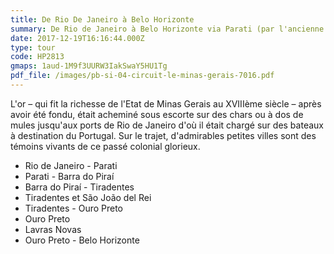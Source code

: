 ```yaml
---
title: De Rio De Janeiro à Belo Horizonte
summary: De Rio de Janeiro à Belo Horizonte via Parati (par l'ancienne estrada Real)
date: 2017-12-19T16:16:44.000Z
type: tour
code: HP2813
gmaps: 1aud-1M9f3UURW3IakSwaY5HU1Tg
pdf_file: /images/pb-si-04-circuit-le-minas-gerais-7016.pdf
---
```

L'or – qui fit la richesse de l'Etat de Minas Gerais au XVIIIème siècle – après avoir été fondu, était acheminé sous escorte sur des chars ou à dos de mules jusqu'aux ports de Rio de Janeiro d'où il était chargé sur des bateaux à destination du Portugal. Sur le trajet, d'admirables petites villes sont des témoins vivants de ce passé colonial glorieux.

* Rio de Janeiro - Parati
* Parati - Barra do Piraí
* Barra do Piraí - Tiradentes
* Tiradentes et São João del Rei
* Tiradentes - Ouro Preto
* Ouro Preto
* Lavras Novas
* Ouro Preto - Belo Horizonte
